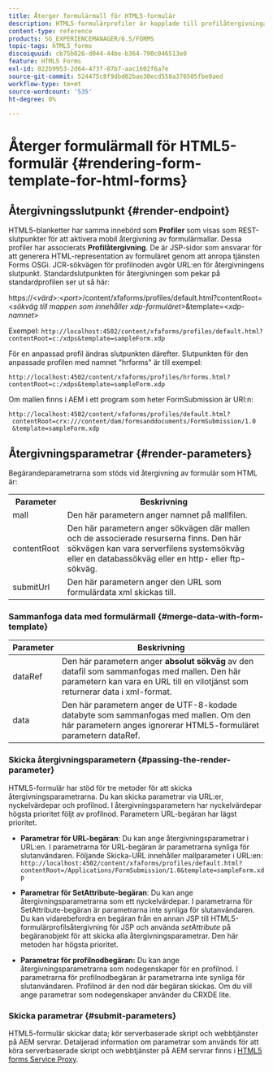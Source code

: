 ```yaml
---
title: Återger formulärmall för HTML5-formulär
description: HTML5-formulärprofiler är kopplade till profilåtergivningar. Profilåtergivningar är JSP-sidor som ansvarar för att skapa HTML-representation av formuläret genom att anropa tjänsten Forms OSGi.
content-type: reference
products: SG_EXPERIENCEMANAGER/6.5/FORMS
topic-tags: hTML5_forms
discoiquuid: cb75b826-d044-44be-b364-790c046513e0
feature: HTML5 Forms
exl-id: 022b9953-2d64-473f-87b7-aac1602f6a7e
source-git-commit: 524475c8f9dbd02bae30ecd558a376505fbe0aed
workflow-type: tm+mt
source-wordcount: '535'
ht-degree: 0%

---
```


# Återger formulärmall för HTML5-formulär {#rendering-form-template-for-html-forms}

## Återgivningsslutpunkt {#render-endpoint}

HTML5-blanketter har samma innebörd som **Profiler** som visas som REST-slutpunkter för att aktivera mobil återgivning av formulärmallar. Dessa profiler har associerats **Profilåtergivning**. De är JSP-sidor som ansvarar för att generera HTML-representation av formuläret genom att anropa tjänsten Forms OSGi. JCR-sökvägen för profilnoden avgör URL:en för återgivningens slutpunkt. Standardslutpunkten för återgivningen som pekar på standardprofilen ser ut så här:

https://&lt;*värd*>:&lt;*port*>/content/xfaforms/profiles/default.html?contentRoot=&lt;*sökväg till mappen som innehåller xdp-formuläret*>&amp;template=&lt;*xdp-namnet*>

Exempel: `http://localhost:4502/content/xfaforms/profiles/default.html?contentRoot=c:/xdps&template=sampleForm.xdp`

För en anpassad profil ändras slutpunkten därefter. Slutpunkten för den anpassade profilen med namnet &quot;hrforms&quot; är till exempel:

`http://localhost:4502/content/xfaforms/profiles/hrforms.html?contentRoot=c:/xdps&template=sampleForm.xdp`

Om mallen finns i AEM i ett program som heter FormSubmission är URI:n:

```http
http://localhost:4502/content/xfaforms/profiles/default.html?
 contentRoot=crx:///content/dam/formsanddocuments/FormSubmission/1.0
 &template=sampleForm.xdp
```

## Återgivningsparametrar {#render-parameters}

Begärandeparametrarna som stöds vid återgivning av formulär som HTML är:

<table>
 <tbody>
  <tr>
   <th><strong>Parameter </strong></th>
   <th><strong>Beskrivning</strong></th>
  </tr>
  <tr>
   <td>mall<br /> </td>
   <td>Den här parametern anger namnet på mallfilen.<br /> </td>
  </tr>
  <tr>
   <td>contentRoot<br /> </td>
   <td>Den här parametern anger sökvägen där mallen och de associerade resurserna finns. Den här sökvägen kan vara serverfilens systemsökväg eller en databassökväg eller en http- eller ftp-sökväg.<br /> </td>
  </tr>
  <tr>
   <td>submitUrl<br /> </td>
   <td>Den här parametern anger den URL som formulärdata xml skickas till.<br /> </td>
  </tr>
 </tbody>
</table>

### Sammanfoga data med formulärmall {#merge-data-with-form-template}

| Parameter | Beskrivning |
|---|---|
| dataRef | Den här parametern anger **absolut sökväg** av den datafil som sammanfogas med mallen. Den här parametern kan vara en URL till en vilotjänst som returnerar data i xml-format. |
| data | Den här parametern anger de UTF-8-kodade databyte som sammanfogas med mallen. Om den här parametern anges ignorerar HTML5-formuläret parametern dataRef. |

### Skicka återgivningsparametern {#passing-the-render-parameter}

HTML5-formulär har stöd för tre metoder för att skicka återgivningsparametrarna. Du kan skicka parametrar via URL:er, nyckelvärdepar och profilnod. I återgivningsparametern har nyckelvärdepar högsta prioritet följt av profilnod. Parametern URL-begäran har lägst prioritet.

* **Parametrar för URL-begäran**: Du kan ange återgivningsparametrar i URL:en. I parametrarna för URL-begäran är parametrarna synliga för slutanvändaren. Följande Skicka-URL innehåller mallparameter i URL:en: `http://localhost:4502/content/xfaforms/profiles/default.html?contentRoot=/Applications/FormSubmission/1.0&template=sampleForm.xdp`

* **Parametrar för SetAttribute-begäran**: Du kan ange återgivningsparametrarna som ett nyckelvärdepar. I parametrarna för SetAttribute-begäran är parametrarna inte synliga för slutanvändaren. Du kan vidarebefordra en begäran från en annan JSP till HTML5-formulärprofilsåtergivning för JSP och använda *setAttribute* på begäranobjekt för att skicka alla återgivningsparametrar. Den här metoden har högsta prioritet.

* **Parametrar för profilnodbegäran:** Du kan ange återgivningsparametrarna som nodegenskaper för en profilnod. I parametrarna för profilnodbegäran är parametrarna inte synliga för slutanvändaren. Profilnod är den nod där begäran skickas. Om du vill ange parametrar som nodegenskaper använder du CRXDE lite.

### Skicka parametrar {#submit-parameters}

HTML5-formulär skickar data; kör serverbaserade skript och webbtjänster på AEM servrar. Detaljerad information om parametrar som används för att köra serverbaserade skript och webbtjänster på AEM servrar finns i [HTML5 forms Service Proxy](/help/forms/using/service-proxy.md).
